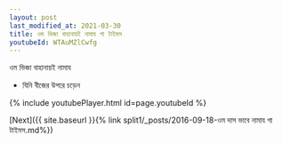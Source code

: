 ```yaml
---
layout: post
last_modified_at: 2021-03-30
title: ওম ভিজা বাহানায়ই নামায গা টাইমস
youtubeId: WTAuMZlCwfg
---
```

 
 
 ওম ভিজা বাহানায়ই নামায  
 
 -  যিনি বীজের উপরে চড়েন 
 
  
 
  
 
 
 
 
 
 


{% include youtubePlayer.html id=page.youtubeId %}
 
[Next]({{ site.baseurl }}{% link  split1/_posts/2016-09-18-ওম দাস ভাবে নামায গা টাইমস.md%})
 
